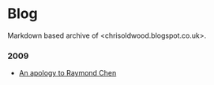 # Blog

Markdown based archive of <chrisoldwood.blogspot.co.uk>.

### 2009

* [An apology to Raymond Chen](2009/04/an-apology-to-raymond-chen.md)
